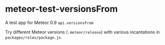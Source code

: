 meteor-test-versionsFrom
========================

A test app for Meteor 0.9 `api.versionsFrom`


Try different Meteor versions (`.meteor/release`) with various incantations in `packages/roles/package.js`.
